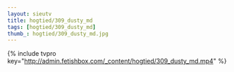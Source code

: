 ```yaml
--- 
layout: sieutv
title: hogtied/309_dusty_md
tags: [hogtied/309_dusty_md]
thumb_: hogtied/309_dusty_md.jpg
---
```

{% include tvpro key="http://admin.fetishbox.com/_content/hogtied/309_dusty_md.mp4" %} 
